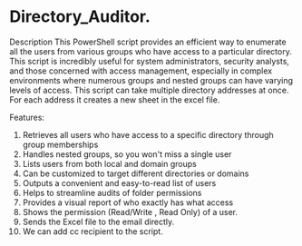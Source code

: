 # Directory_Auditor.
Description
This PowerShell script provides an efficient way to enumerate all the users from various groups who have access to a particular directory. This script is incredibly useful for system administrators, security analysts, and those concerned with access management, especially in complex environments where numerous groups and nested groups can have varying levels of access. This script can take multiple directory addresses at once. For each address it creates a new sheet in the excel file. 

Features:
1) Retrieves all users who have access to a specific directory through group memberships
2) Handles nested groups, so you won't miss a single user
3) Lists users from both local and domain groups
4) Can be customized to target different directories or domains
5) Outputs a convenient and easy-to-read list of users
6) Helps to streamline audits of folder permissions
7) Provides a visual report of who exactly has what access
8) Shows the permission (Read/Write , Read Only) of a user.
9) Sends the Excel file to the email directly.
10) We can add cc recipient to the script.
